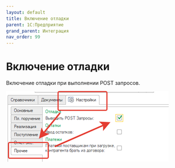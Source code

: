 ```yaml
---
layout: default
title: Включение отладки
parent: 1С:Предприятие
grand_parent: Интеграция
nav_order: 99
---
```


# Включение отладки
Включение отладки при выполнении POST запросов.

![](../images/1с/debug_on.png)
